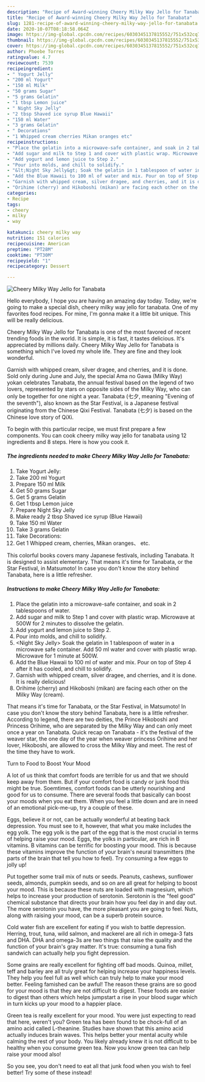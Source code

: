 ```yaml
---
description: "Recipe of Award-winning Cheery Milky Way Jello for Tanabata"
title: "Recipe of Award-winning Cheery Milky Way Jello for Tanabata"
slug: 1281-recipe-of-award-winning-cheery-milky-way-jello-for-tanabata
date: 2020-10-07T08:18:58.064Z
image: https://img-global.cpcdn.com/recipes/6030345137815552/751x532cq70/cheery-milky-way-jello-for-tanabata-recipe-main-photo.jpg
thumbnail: https://img-global.cpcdn.com/recipes/6030345137815552/751x532cq70/cheery-milky-way-jello-for-tanabata-recipe-main-photo.jpg
cover: https://img-global.cpcdn.com/recipes/6030345137815552/751x532cq70/cheery-milky-way-jello-for-tanabata-recipe-main-photo.jpg
author: Phoebe Torres
ratingvalue: 4.7
reviewcount: 7539
recipeingredient:
- " Yogurt Jelly"
- "200 ml Yogurt"
- "150 ml Milk"
- "50 grams Sugar"
- "5 grams Gelatin"
- "1 tbsp Lemon juice"
- " Night Sky Jelly"
- "2 tbsp Shaved ice syrup Blue Hawaii"
- "150 ml Water"
- "3 grams Gelatin"
- " Decorations"
- "1 Whipped cream cherries Mikan oranges etc"
recipeinstructions:
- "Place the gelatin into a microwave-safe container, and soak in 2 tablespoons of water."
- "Add sugar and milk to Step 1 and cover with plastic wrap. Microwave at 500W for 2 minutes to dissolve the gelatin."
- "Add yogurt and lemon juice to Step 2."
- "Pour into molds, and chill to solidify."
- "&lt;Night Sky Jelly&gt; Soak the gelatin in 1 tablespoon of water in a microwave safe container. Add 50 ml water and cover with plastic wrap. Microwave for 1 minute at 500W."
- "Add the Blue Hawaii to 100 ml of water and mix. Pour on top of Step 4 after it has cooled, and chill to solidify."
- "Garnish with whipped cream, silver dragee, and cherries, and it is done. It is really delicious!"
- "Orihime (cherry) and Hikoboshi (mikan) are facing each other on the Milky Way (cream)."
categories:
- Recipe
tags:
- cheery
- milky
- way

katakunci: cheery milky way 
nutrition: 151 calories
recipecuisine: American
preptime: "PT28M"
cooktime: "PT30M"
recipeyield: "1"
recipecategory: Dessert

---
```



![Cheery Milky Way Jello for Tanabata](https://img-global.cpcdn.com/recipes/6030345137815552/751x532cq70/cheery-milky-way-jello-for-tanabata-recipe-main-photo.jpg)

Hello everybody, I hope you are having an amazing day today. Today, we're going to make a special dish, cheery milky way jello for tanabata. One of my favorites food recipes. For mine, I'm gonna make it a little bit unique. This will be really delicious.

Cheery Milky Way Jello for Tanabata is one of the most favored of recent trending foods in the world. It is simple, it is fast, it tastes delicious. It's appreciated by millions daily. Cheery Milky Way Jello for Tanabata is something which I've loved my whole life. They are fine and they look wonderful.

Garnish with whipped cream, silver dragee, and cherries, and it is done. Sold only during June and July, the special Ama no Gawa (Milky Way) yokan celebrates Tanabata, the annual festival based on the legend of two lovers, represented by stars on opposite sides of the Milky Way, who can only be together for one night a year. Tanabata (七夕, meaning &#34;Evening of the seventh&#34;), also known as the Star Festival, is a Japanese festival originating from the Chinese Qixi Festival. Tanabata (七夕) is based on the Chinese love story of QiXi.


To begin with this particular recipe, we must first prepare a few components. You can cook cheery milky way jello for tanabata using 12 ingredients and 8 steps. Here is how you cook it.

<!--inarticleads1-->

##### The ingredients needed to make Cheery Milky Way Jello for Tanabata:

1. Take  Yogurt Jelly:
1. Take 200 ml Yogurt
1. Prepare 150 ml Milk
1. Get 50 grams Sugar
1. Get 5 grams Gelatin
1. Get 1 tbsp Lemon juice
1. Prepare  Night Sky Jelly
1. Make ready 2 tbsp Shaved ice syrup (Blue Hawaii)
1. Take 150 ml Water
1. Take 3 grams Gelatin
1. Take  Decorations:
1. Get 1 Whipped cream, cherries, Mikan oranges、 etc.


This colorful books covers many Japanese festivals, including Tanabata. It is designed to assist elementary. That means it&#39;s time for Tanabata, or the Star Festival, in Matsumoto! In case you don&#39;t know the story behind Tanabata, here is a little refresher. 

<!--inarticleads2-->

##### Instructions to make Cheery Milky Way Jello for Tanabata:

1. Place the gelatin into a microwave-safe container, and soak in 2 tablespoons of water.
1. Add sugar and milk to Step 1 and cover with plastic wrap. Microwave at 500W for 2 minutes to dissolve the gelatin.
1. Add yogurt and lemon juice to Step 2.
1. Pour into molds, and chill to solidify.
1. &lt;Night Sky Jelly&gt; Soak the gelatin in 1 tablespoon of water in a microwave safe container. Add 50 ml water and cover with plastic wrap. Microwave for 1 minute at 500W.
1. Add the Blue Hawaii to 100 ml of water and mix. Pour on top of Step 4 after it has cooled, and chill to solidify.
1. Garnish with whipped cream, silver dragee, and cherries, and it is done. It is really delicious!
1. Orihime (cherry) and Hikoboshi (mikan) are facing each other on the Milky Way (cream).


That means it&#39;s time for Tanabata, or the Star Festival, in Matsumoto! In case you don&#39;t know the story behind Tanabata, here is a little refresher. According to legend, there are two deities, the Prince Hikoboshi and Princess Orihime, who are separated by the Milky Way and can only meet once a year on Tanabata. Quick recap on Tanabata - it&#39;s the festival of the weaver star, the one day of the year when weaver princess Orihime and her lover, Hikoboshi, are allowed to cross the Milky Way and meet. The rest of the time they have to work. 

Turn to Food to Boost Your Mood


A lot of us think that comfort foods are terrible for us and that we should keep away from them. But if your comfort food is candy or junk food this might be true. Soemtimes, comfort foods can be utterly nourishing and good for us to consume. There are several foods that basically can boost your moods when you eat them. When you feel a little down and are in need of an emotional pick-me-up, try a couple of these.

Eggs, believe it or not, can be actually wonderful at beating back depression. You must see to it, however, that what you make includes the egg yolk. The egg yolk is the part of the egg that is the most crucial in terms of helping raise your mood. Eggs, the yolks in particular, are rich in B vitamins. B vitamins can be terrific for boosting your mood. This is because these vitamins improve the function of your brain's neural transmitters (the parts of the brain that tell you how to feel). Try consuming a few eggs to jolly up!

Put together some trail mix of nuts or seeds. Peanuts, cashews, sunflower seeds, almonds, pumpkin seeds, and so on are all great for helping to boost your mood. This is because these nuts are loaded with magnesium, which helps to increase your production of serotonin. Serotonin is the "feel good" chemical substance that directs your brain how you feel day in and day out. The more serotonin you have, the more pleasant you are going to feel. Nuts, along with raising your mood, can be a superb protein source.

Cold water fish are excellent for eating if you wish to battle depression. Herring, trout, tuna, wild salmon, and mackerel are all rich in omega-3 fats and DHA. DHA and omega-3s are two things that raise the quality and the function of your brain's gray matter. It's true: consuming a tuna fish sandwich can actually help you fight depression. 

Some grains are really excellent for fighting off bad moods. Quinoa, millet, teff and barley are all truly great for helping increase your happiness levels. They help you feel full as well which can truly help to make your mood better. Feeling famished can be awful! The reason these grains are so good for your mood is that they are not difficult to digest. These foods are easier to digest than others which helps jumpstart a rise in your blood sugar which in turn kicks up your mood to a happier place.

Green tea is really excellent for your mood. You were just expecting to read that here, weren't you? Green tea has been found to be chock-full of an amino acid called L-theanine. Studies have shown that this amino acid actually induces brain waves. This helps better your mental acuity while calming the rest of your body. You likely already knew it is not difficult to be healthy when you consume green tea. Now you know green tea can help raise your mood also!

So you see, you don't need to eat all that junk food when you wish to feel better! Try some of these instead!

